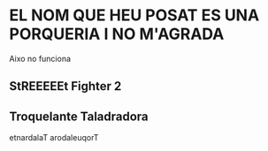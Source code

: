# EL NOM QUE HEU POSAT ES UNA PORQUERIA I NO M'AGRADA
Aixo no funciona
## StREEEEEt Fighter 2
## Troquelante Taladradora

etnardalaT arodaleuqorT

